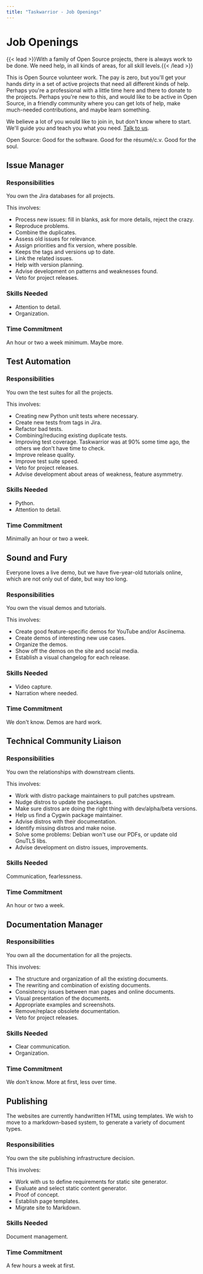 ```yaml
---
title: "Taskwarrior - Job Openings"
---
```


# Job Openings

{{< lead >}}With a family of Open Source projects, there is always work to be done.
We need help, in all kinds of areas, for all skill levels.{{< /lead >}}

This is Open Source volunteer work.
The pay is zero, but you\'ll get your hands dirty in a set of active projects that need all different kinds of help.
Perhaps you\'re a professional with a little time here and there to donate to the projects.
Perhaps you\'re new to this, and would like to be active in Open Source, in a friendly community where you can get lots of help, make much-needed contributions, and maybe learn something.

We believe a lot of you would like to join in, but don\'t know where to start.
We\'ll guide you and teach you what you need. [Talk to us](mailto:support@gothenburgbitfactory.org).

Open Source: Good for the software. Good for the résumé/c.v. Good for the soul.

## Issue Manager

### Responsibilities

You own the Jira databases for all projects.

This involves:
- Process new issues: fill in blanks, ask for more details, reject the crazy.
- Reproduce problems.
- Combine the duplicates.
- Assess old issues for relevance.
- Assign priorities and fix version, where possible.
- Keeps the tags and versions up to date.
- Link the related issues.
- Help with version planning.
- Advise development on patterns and weaknesses found.
- Veto for project releases.

### Skills Needed

- Attention to detail.
- Organization.

### Time Commitment

An hour or two a week minimum.
Maybe more.

## Test Automation

### Responsibilities

You own the test suites for all the projects.

This involves:
- Creating new Python unit tests where necessary.
- Create new tests from tags in Jira.
- Refactor bad tests.
- Combining/reducing existing duplicate tests.
- Improving test coverage.
  Taskwarrior was at 90% some time ago, the others we don\'t have time to check.
- Improve release quality.
- Improve test suite speed.
- Veto for project releases.
- Advise development about areas of weakness, feature asymmetry.

### Skills Needed

- Python.
- Attention to detail.
### Time Commitment

Minimally an hour or two a week.

## Sound and Fury

Everyone loves a live demo, but we have five-year-old tutorials online, which are not only out of date, but way too long.

### Responsibilities

You own the visual demos and tutorials.

This involves:
- Create good feature-specific demos for YouTube and/or Asciinema.
- Create demos of interesting new use cases.
- Organize the demos.
- Show off the demos on the site and social media.
- Establish a visual changelog for each release.

### Skills Needed

- Video capture.
- Narration where needed.

### Time Commitment

We don\'t know.
Demos are hard work.

## Technical Community Liaison

### Responsibilities

You own the relationships with downstream clients.

This involves:
- Work with distro package maintainers to pull patches upstream.
- Nudge distros to update the packages.
- Make sure distros are doing the right thing with dev/alpha/beta versions.
- Help us find a Cygwin package maintainer.
- Advise distros with their documentation.
- Identify missing distros and make noise.
- Solve some problems: Debian won\'t use our PDFs, or update old GnuTLS libs.
- Advise development on distro issues, improvements.

### Skills Needed
Communication, fearlessness.

### Time Commitment
An hour or two a week.

## Documentation Manager

### Responsibilities

You own all the documentation for all the projects.

This involves:
- The structure and organization of all the existing documents.
- The rewriting and combination of existing documents.
- Consistency issues between man pages and online documents.
- Visual presentation of the documents.
- Appropriate examples and screenshots.
- Remove/replace obsolete documentation.
- Veto for project releases.

### Skills Needed

- Clear communication.
- Organization.

### Time Commitment

We don\'t know.
More at first, less over time.

## Publishing

The websites are currently handwritten HTML using templates.
We wish to move to a markdown-based system, to generate a variety of document types.

### Responsibilities

You own the site publishing infrastructure decision.

This involves:
- Work with us to define requirements for static site generator.
- Evaluate and select static content generator.
- Proof of concept.
- Establish page templates.
- Migrate site to Markdown.

### Skills Needed

Document management.

### Time Commitment

A few hours a week at first.
